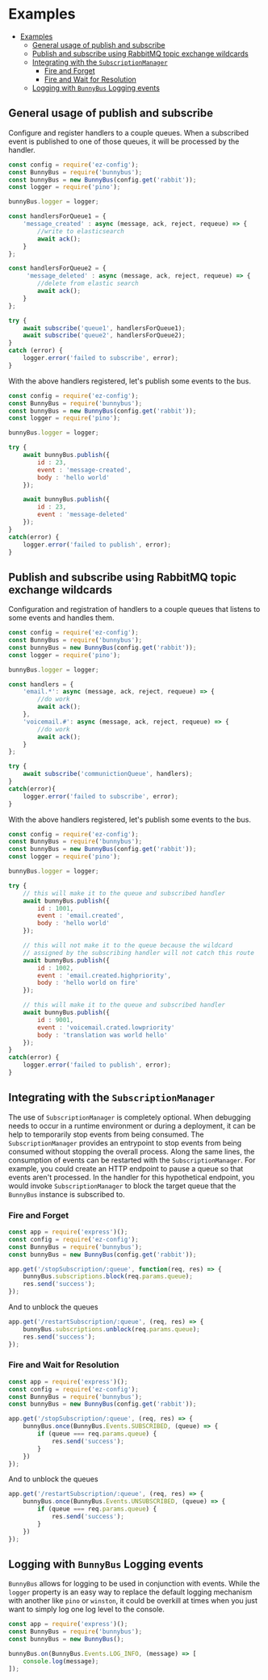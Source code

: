 # Examples

<!-- START doctoc generated TOC please keep comment here to allow auto update -->
<!-- DON'T EDIT THIS SECTION, INSTEAD RE-RUN doctoc TO UPDATE -->


- [Examples](#examples)
  - [General usage of publish and subscribe](#general-usage-of-publish-and-subscribe)
  - [Publish and subscribe using RabbitMQ topic exchange wildcards](#publish-and-subscribe-using-rabbitmq-topic-exchange-wildcards)
  - [Integrating with the `SubscriptionManager`](#integrating-with-the-subscriptionmanager)
    - [Fire and Forget](#fire-and-forget)
    - [Fire and Wait for Resolution](#fire-and-wait-for-resolution)
  - [Logging with `BunnyBus` Logging events](#logging-with-bunnybus-logging-events)

<!-- END doctoc generated TOC please keep comment here to allow auto update -->

## General usage of publish and subscribe

Configure and register handlers to a couple queues. When a subscribed event is published to one of those queues, it will be processed by the handler.

```javascript
const config = require('ez-config');
const BunnyBus = require('bunnybus');
const bunnyBus = new BunnyBus(config.get('rabbit'));
const logger = require('pino');

bunnyBus.logger = logger;

const handlersForQueue1 = {
    'message_created' : async (message, ack, reject, requeue) => {
        //write to elasticsearch
        await ack();
    }
};

const handlersForQueue2 = {
     'message_deleted' : async (message, ack, reject, requeue) => {
        //delete from elastic search
        await ack();
    }
};

try {
    await subscribe('queue1', handlersForQueue1);
    await subscribe('queue2', handlersForQueue2);
}
catch (error) {
    logger.error('failed to subscribe', error);
}
```

With the above handlers registered, let's publish some events to the bus.

```javascript
const config = require('ez-config');
const BunnyBus = require('bunnybus');
const bunnyBus = new BunnyBus(config.get('rabbit'));
const logger = require('pino');

bunnyBus.logger = logger;

try {
    await bunnyBus.publish({
        id : 23,
        event : 'message-created',
        body : 'hello world'
    });

    await bunnyBus.publish({
        id : 23,
        event : 'message-deleted'
    });
}
catch(error) {
    logger.error('failed to publish', error);
}
```

## Publish and subscribe using RabbitMQ topic exchange wildcards

Configuration and registration of handlers to a couple queues that listens to some events and handles them.

```javascript
const config = require('ez-config');
const BunnyBus = require('bunnybus');
const bunnyBus = new BunnyBus(config.get('rabbit'));
const logger = require('pino');

bunnyBus.logger = logger;

const handlers = {
    'email.*': async (message, ack, reject, requeue) => {
        //do work
        await ack();
    },
    'voicemail.#': async (message, ack, reject, requeue) => {
        //do work
        await ack();
    }
};

try {
    await subscribe('communictionQueue', handlers);
}
catch(error){
    logger.error('failed to subscribe', error);
}
```

With the above handlers registered, let's publish some events to the bus.

```javascript
const config = require('ez-config');
const BunnyBus = require('bunnybus');
const bunnyBus = new BunnyBus(config.get('rabbit'));
const logger = require('pino');

bunnyBus.logger = logger;

try {
    // this will make it to the queue and subscribed handler
    await bunnyBus.publish({
        id : 1001,
        event : 'email.created',
        body : 'hello world'
    });

    // this will not make it to the queue because the wildcard
    // assigned by the subscribing handler will not catch this route
    await bunnyBus.publish({
        id : 1002,
        event : 'email.created.highpriority',
        body : 'hello world on fire'
    });

    // this will make it to the queue and subscribed handler
    await bunnyBus.publish({
        id : 9001,
        event : 'voicemail.crated.lowpriority'
        body : 'translation was world hello'
    });
}
catch(error) {
    logger.error('failed to publish', error);
}
```

## Integrating with the `SubscriptionManager`

The use of `SubscriptionManager` is completely optional.  When debugging needs to occur in a runtime environment or during a deployment, it can be help to temporarily stop events from being consumed.  The `SubscriptionManager` provides an entrypoint to stop events from being consumed without stopping the overall process.  Along the same lines, the consumption of events can be restarted with the `SubscriptionManager`.  For example, you could create an HTTP endpoint to pause a queue so that events aren't processed. In the handler for this hypothetical endpoint, you would invoke `SubscriptionManager` to block the target queue that the `BunnyBus` instance is subscribed to.

### Fire and Forget

```Javascript
const app = require('express')();
const config = require('ez-config');
const BunnyBus = require('bunnybus');
const bunnyBus = new BunnyBus(config.get('rabbit'));

app.get('/stopSubscription/:queue', function(req, res) => {
    bunnyBus.subscriptions.block(req.params.queue);
    res.send('success');
});
```

And to unblock the queues

```javascript
app.get('/restartSubscription/:queue', (req, res) => {
    bunnyBus.subscriptions.unblock(req.params.queue);
    res.send('success');
});
```

### Fire and Wait for Resolution

```Javascript
const app = require('express')();
const config = require('ez-config');
const BunnyBus = require('bunnybus');
const bunnyBus = new BunnyBus(config.get('rabbit'));

app.get('/stopSubscription/:queue', (req, res) => {
    bunnyBus.once(BunnyBus.Events.SUBSCRIBED, (queue) => {
        if (queue === req.params.queue) {
            res.send('success');
        }
    })
});
```

And to unblock the queues

```javascript
app.get('/restartSubscription/:queue', (req, res) => {
    bunnyBus.once(BunnyBus.Events.UNSUBSCRIBED, (queue) => {
        if (queue === req.params.queue) {
            res.send('success');
        }
    })
});
```

## Logging with `BunnyBus` Logging events

`BunnyBus` allows for logging to be used in conjunction with events.  While the `logger` property is an easy way to replace the default logging mechanism with another like `pino` or `winston`, it could be overkill at times when you just want to simply log one log level to the console.

```javascript
const app = require('express')();
const BunnyBus = require('bunnybus');
const bunnyBus = new BunnyBus();

bunnyBus.on(BunnyBus.Events.LOG_INFO, (message) => [
    console.log(message);
]);
```
